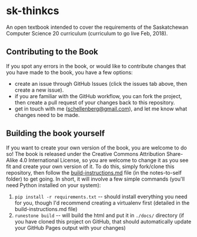 # sk-thinkcs
An open textbook intended to cover the requirements of the Saskatchewan Computer Science 20 curriculum (curriculum to go live Feb, 2018).

## Contributing to the Book
If you spot any errors in the book, or would like to contribute changes that you have made to the book, you have a few options:
- create an issue through GitHub Issues (click the issues tab above, then create a new issue).
- if you are familiar with the GitHub workflow, you can fork the project, then create a pull request of your changes back to this repository.
- get in touch with me (schellenberg@gmail.com), and let me know what changes need to be made.

## Building the book yourself
If you want to create your own version of the book, you are welcome to do so! The book is released under the Creative Commons Attribution Share-Alike 4.0 International License, so you are welcome to change it as you see fit and create your own version of it. To do this, simply fork/clone this repository, then follow the [build-instructions.md](notes-to-self/build-instructions.md) file (in the notes-to-self folder) to get going. In short, it will involve a few simple commands (you'll need Python installed on your system):

1.  ``pip install -r requirements.txt``  -- should install everything you need for you, though I'd recommend creating a virtualenv first (detailed in the build-instructions.md file)
2.  ``runestone build`` -- will build the html and put it in ``./docs/`` directory (if you have cloned this project on GitHub, that should automatically update your GitHub Pages output with your changes)
